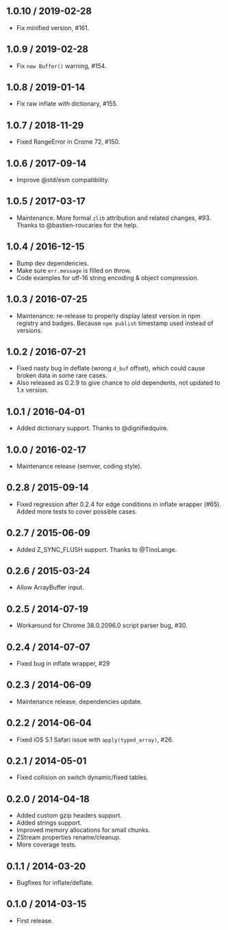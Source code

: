 ## 1.0.10 / 2019-02-28

- Fix minified version, #161.

## 1.0.9 / 2019-02-28

- Fix `new Buffer()` warning, #154.

## 1.0.8 / 2019-01-14

- Fix raw inflate with dictionary, #155.

## 1.0.7 / 2018-11-29

- Fixed RangeError in Crome 72, #150.

## 1.0.6 / 2017-09-14

- Improve @std/esm compatibility.

## 1.0.5 / 2017-03-17

- Maintenance. More formal `zlib` attribution and related
  changes, #93. Thanks to @bastien-roucaries for the help.

## 1.0.4 / 2016-12-15

- Bump dev dependencies.
- Make sure `err.message` is filled on throw.
- Code examples for utf-16 string encoding & object compression.

## 1.0.3 / 2016-07-25

- Maintenance: re-release to properly display latest version in npm registry
  and badges. Because `npm publish` timestamp used instead of versions.

## 1.0.2 / 2016-07-21

- Fixed nasty bug in deflate (wrong `d_buf` offset), which could cause
  broken data in some rare cases.
- Also released as 0.2.9 to give chance to old dependents, not updated to 1.x
  version.

## 1.0.1 / 2016-04-01

- Added dictionary support. Thanks to @dignifiedquire.

## 1.0.0 / 2016-02-17

- Maintenance release (semver, coding style).

## 0.2.8 / 2015-09-14

- Fixed regression after 0.2.4 for edge conditions in inflate wrapper (#65).
  Added more tests to cover possible cases.

## 0.2.7 / 2015-06-09

- Added Z_SYNC_FLUSH support. Thanks to @TinoLange.

## 0.2.6 / 2015-03-24

- Allow ArrayBuffer input.

## 0.2.5 / 2014-07-19

- Workaround for Chrome 38.0.2096.0 script parser bug, #30.

## 0.2.4 / 2014-07-07

- Fixed bug in inflate wrapper, #29

## 0.2.3 / 2014-06-09

- Maintenance release, dependencies update.

## 0.2.2 / 2014-06-04

- Fixed iOS 5.1 Safari issue with `apply(typed_array)`, #26.

## 0.2.1 / 2014-05-01

- Fixed collision on switch dynamic/fixed tables.

## 0.2.0 / 2014-04-18

- Added custom gzip headers support.
- Added strings support.
- Improved memory allocations for small chunks.
- ZStream properties rename/cleanup.
- More coverage tests.

## 0.1.1 / 2014-03-20

- Bugfixes for inflate/deflate.

## 0.1.0 / 2014-03-15

- First release.
